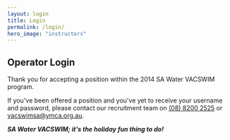```yaml
---
layout: login
title: Login
permalink: /login/
hero_image: "instructors"
---
```


## Operator Login

Thank you for accepting a position within the 2014 SA Water VACSWIM program.

If you've been offered a position and you've yet to receive your username and password, please contact our recruitment team on [(08) 8200 2525](tel:0882002525) or [vacswimsa@ymca.org.au](vacswimsa@ymca.org.au).

**_SA Water VACSWIM; it's the holiday fun thing to do!_**